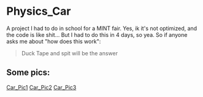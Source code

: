 # Physics_Car 
A project I had to do in school for a MINT fair. Yes, ik it's not optimized, and the code is like shit... But I had to do this in 4 days, so yea. So if anyone asks me about "how does this work":
> Duck Tape and spit
will be the answer

## Some pics:
[Car_Pic1](https://media.discordapp.net/attachments/983023953146683423/994719691572531282/IMG_7400.JPG?width=801&height=1424)
[Car_Pic2](https://cdn.discordapp.com/attachments/836285810549719140/994905388724015204/IMG_7411.jpg)
[Car_Pic3](https://cdn.discordapp.com/attachments/836285810549719140/994905389487357982/IMG_7410.jpg)
